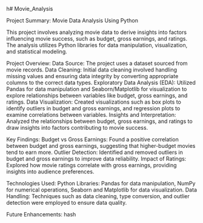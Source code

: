 h# Movie_Analysis

Project Summary: Movie Data Analysis Using Python

This project involves analyzing movie data to derive insights into factors influencing movie success, such as budget, gross earnings, and ratings. The analysis utilizes Python libraries for data manipulation, visualization, and statistical modeling.


Project Overview:
Data Source: The project uses a dataset sourced from movie records.
Data Cleaning: Initial data cleaning involved handling missing values and ensuring data integrity by converting appropriate columns to the correct data types.
Exploratory Data Analysis (EDA): Utilized Pandas for data manipulation and Seaborn/Matplotlib for visualization to explore relationships between variables like budget, gross earnings, and ratings.
Data Visualization: Created visualizations such as box plots to identify outliers in budget and gross earnings, and regression plots to examine correlations between variables.
Insights and Interpretation: Analyzed the relationships between budget, gross earnings, and ratings to draw insights into factors contributing to movie success.


Key Findings:
Budget vs Gross Earnings: Found a positive correlation between budget and gross earnings, suggesting that higher-budget movies tend to earn more.
Outlier Detection: Identified and removed outliers in budget and gross earnings to improve data reliability.
Impact of Ratings: Explored how movie ratings correlate with gross earnings, providing insights into audience preferences.


Technologies Used:
Python Libraries: Pandas for data manipulation, NumPy for numerical operations, Seaborn and Matplotlib for data visualization.
Data Handling: Techniques such as data cleaning, type conversion, and outlier detection were employed to ensure data quality.


Future Enhancements:
hash

